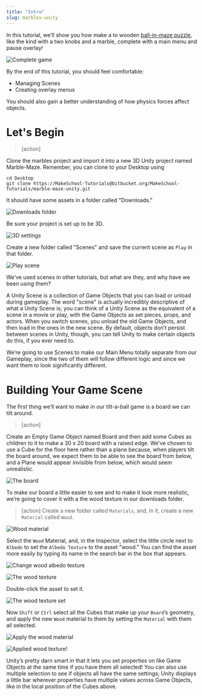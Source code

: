 ```yaml
---
title: "Intro"
slug: marbles-unity
---
```


In this tutorial, we’ll show you how make a to wooden [ball-in-maze puzzle](https://en.wikipedia.org/wiki/Ball-in-a-maze_puzzle), like the kind with a two knobs and a marble, complete with a main menu and pause overlay!

![Complete game](../assets/complete.gif)

By the end of this tutorial, you should feel comfortable:

- Managing Scenes
- Creating overlay menus

You should also gain a better understanding of how physics forces affect objects.

# Let's Begin

> [action]
>
Clone the marbles project and import it into a new 3D Unity project named Marble-Maze. Remember, you can clone to your Desktop using
>
```
cd Desktop
git clone https://MakeSchool-Tutorials@bitbucket.org/MakeSchool-Tutorials/marble-maze-unity.git
```
>
It should have some assets in a folder called "Downloads."
>
![Downloads folder](../assets/image_0.png)
>
Be sure your project is set up to be 3D.
>
![3D settings](../assets/image_1.png)
>
Create a new folder called "Scenes" and save the current scene as `Play` in that folder.
>
![Play scene](../assets/image_2.png)

We’ve used scenes in other tutorials, but what are they, and why have we been using them?

A Unity Scene is a collection of Game Objects that you can load or unload during gameplay. The word "scene" is actually incredibly descriptive of what a Unity Scene is; you can think of a Unity Scene as the equivalent of a scene in a movie or play, with the Game Objects as set pieces, props, and actors. When you switch scenes, you unload the old Game Objects, and then load in the ones in the new scene. By default, objects don’t persist between scenes in Unity, though, you can tell Unity to make certain objects do this, if you ever need to.

We’re going to use Scenes to make our Main Menu totally separate from our Gameplay, since the two of them will follow different logic and since we want them to look significantly different.

# Building Your Game Scene

The first thing we’ll want to make in our tilt-a-ball game is a board we can tilt around.

> [action]
>
Create an Empty Game Object named Board and then add some Cubes as children to it to make a 30 x 20 board with a raised edge. We’ve chosen to use a Cube for the floor here rather than a plane because, when players tilt the board around, we expect them to be able to see the board from below, and a Plane would appear invisible from below, which would seem unrealistic.
>
![The board](../assets/image_3.png)

To make our board a little easier to see and to make it look more realistic, we’re going to cover it with a the wood texture in our downloads folder.

> [action]
>Create a new folder called `Materials`, and, in it, create a new `Material` called `Wood`.
>
![Wood material](../assets/image_4.png)
>
Select the `Wood` Material, and, in the Inspector, select the little circle next to `Albedo` to set the `Albedo Texture` to the asset "wood."  You can find the asset more easily by typing its name in the search bar in the box that appears.
>
![Change wood albedo texture](../assets/image_5.png)
>
![The wood texture](../assets/image_6.png)
>
Double-click the asset to set it.
>
![The wood texture set](../assets/image_7.png)
>
Now `Shift` or `Ctrl` select all the Cubes that make up your `Board`’s geometry, and apply the new `Wood` material to them by setting the `Material` with them all selected.
>
![Apply the wood material](../assets/image01.gif)

![Applied wood texture!](../assets/image_9.png)

Unity’s pretty darn smart in that it lets you set properties on like Game Objects at the same time if you have them all selected!  You can also use multiple selection to see if objects all have the same settings; Unity displays a little bar wherever properties have multiple values across Game Objects, like in the local position of the Cubes above.
